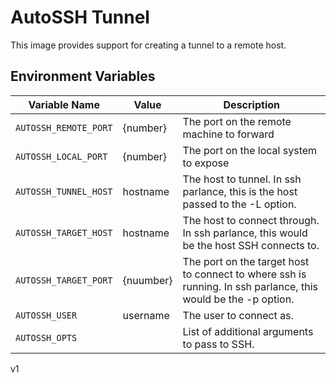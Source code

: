 # AutoSSH Tunnel 

This image provides support for creating a tunnel to a remote host.

## Environment Variables

| Variable Name | Value | Description |
| ------------- | ----- | ----------- |
|`AUTOSSH_REMOTE_PORT`|{number}|The port on the remote machine to forward|
|`AUTOSSH_LOCAL_PORT`|{number}|The port on the local system to expose|
|`AUTOSSH_TUNNEL_HOST`|hostname|The host to tunnel. In ssh parlance, this is the host passed to the -L option.|
|`AUTOSSH_TARGET_HOST`|hostname|The host to connect through. In ssh parlance, this would be the host SSH connects to.|
|`AUTOSSH_TARGET_PORT`|{nuumber}|The port on the target host to connect to where ssh is running. In ssh parlance, this would be the -p option.|
|`AUTOSSH_USER`| username |The user to connect as.
|`AUTOSSH_OPTS`| | List of additional arguments to pass to SSH.|

v1
